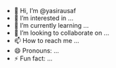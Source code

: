 - 👋 Hi, I’m @yasirausaf
- 👀 I’m interested in ...
- 🌱 I’m currently learning ...
- 💞️ I’m looking to collaborate on ...
- 📫 How to reach me ...
- 😄 Pronouns: ...
- ⚡ Fun fact: ...

<!---
yasirausaf/yasirausaf is a ✨ special ✨ repository because its `README.md` (this file) appears on your GitHub profile.
You can click the Preview link to take a look at your changes.
--->

